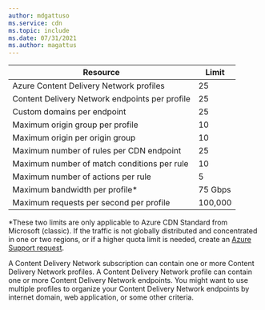 ```yaml
---
author: mdgattuso
ms.service: cdn
ms.topic: include
ms.date: 07/31/2021    
ms.author: magattus
---
```


| Resource | Limit |
| --- | --- |
| Azure Content Delivery Network profiles | 25 |
| Content Delivery Network endpoints per profile | 25 |
| Custom domains per endpoint | 25 |
| Maximum origin group per profile | 10 |
| Maximum origin per origin group | 10 |
| Maximum number of rules per CDN endpoint | 25 |
| Maximum number of match conditions per rule	| 10 |
| Maximum number of actions per rule	| 5 |
| Maximum bandwidth per profile* | 75 Gbps |
| Maximum requests per second per profile | 100,000 |

*These two limits are only applicable to Azure CDN Standard from Microsoft (classic). If the traffic is not globally distributed and concentrated in one or two regions, or if a higher quota limit is needed, create an [Azure Support request](https://portal.azure.com/#blade/Microsoft_Azure_Support/HelpAndSupportBlade/newsupportrequest). 

A Content Delivery Network subscription can contain one or more Content Delivery Network profiles. A Content Delivery Network profile can contain one or more Content Delivery Network endpoints. You might want to use multiple profiles to organize your Content Delivery Network endpoints by internet domain, web application, or some other criteria. 


